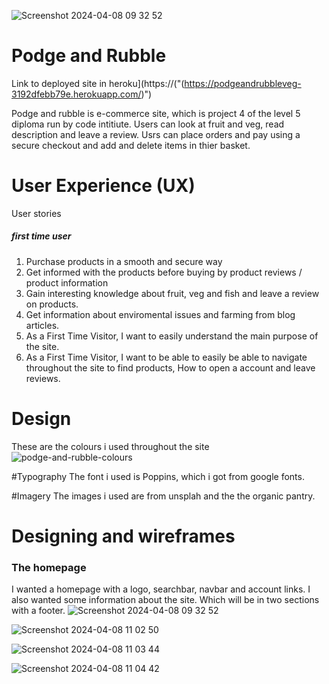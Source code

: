 ![Screenshot 2024-04-08 09 32 52](https://github.com/struk49/podgethecat/assets/115653854/30594d5e-3973-4ce1-93ce-9826beffc765)

# Podge and Rubble
Link to deployed site in heroku](https://("(https://podgeandrubbleveg-3192dfebb79e.herokuapp.com/)")

Podge and rubble is e-commerce site, which is project 4 of the level 5 diploma run by code intitiute. 
Users can look at fruit and veg, read description and leave a review. Usrs can place orders and pay using a secure checkout and add and delete items in thier basket. 

# User Experience (UX)

User stories
##### first time user
1. Purchase products in a smooth and secure way
2. Get informed with the products before buying by product reviews / product information
3. Gain interesting knowledge about fruit, veg and fish and leave a review on products.
4. Get information about enviromental issues and farming from blog articles.
5. As a First Time Visitor, I want to easily understand the main purpose of the site.
6. As a First Time Visitor, I want to be able to easily be able to navigate throughout the site to find products, How to open a account and leave reviews.

# Design
These are the colours i used throughout the site
![podge-and-rubble-colours](https://github.com/struk49/podgethecat/assets/115653854/bc22e410-8ad5-42b0-a221-646706f5fb3a)

#Typography
The font i used is Poppins, which i got from google fonts.

#Imagery
The images i used are from unsplah and the the organic pantry. 

# Designing and wireframes
### The homepage 
I wanted a homepage with a logo, searchbar, navbar and account links. I also wanted some information about the site. Which will be in two sections with a footer. 
![Screenshot 2024-04-08 09 32 52](https://github.com/struk49/podgethecat/assets/115653854/c08120ce-9dd8-4de8-93bf-3c46ca1ad3de)

![Screenshot 2024-04-08 11 02 50](https://github.com/struk49/podgethecat/assets/115653854/bde42803-20b0-45db-8c41-618470b8bde1)

![Screenshot 2024-04-08 11 03 44](https://github.com/struk49/podgethecat/assets/115653854/b2b66591-6360-4e29-afc0-714f126f7b82)

![Screenshot 2024-04-08 11 04 42](https://github.com/struk49/podgethecat/assets/115653854/f47dd53c-6b9a-4cd9-a225-6f24c40333da)







